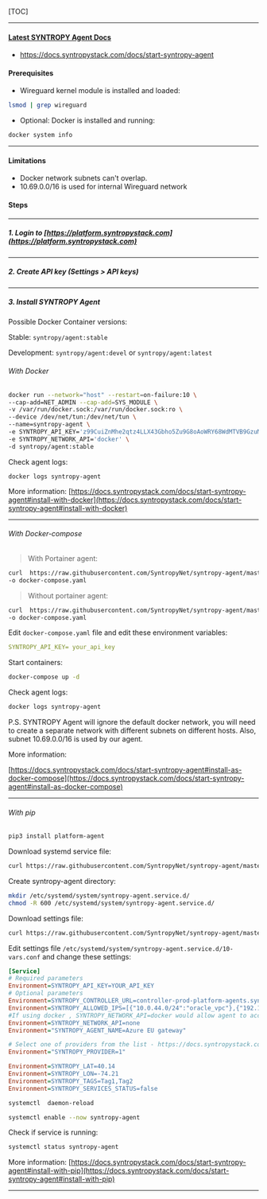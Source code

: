 [TOC]

---

#### [Latest SYNTROPY Agent Docs](https://docs.syntropystack.com/docs/start-syntropy-agent) 
- https://docs.syntropystack.com/docs/start-syntropy-agent
#### Prerequisites

* Wireguard kernel module is installed and loaded:
```bash
lsmod | grep wireguard
```

* Optional:  Docker is installed and running: 
```sh
docker system info
```
---
#### Limitations

* Docker network subnets can't overlap.
* 10.69.0.0/16 is used for internal Wireguard network

#### Steps
----
##### 1. Login to [https://platform.syntropystack.com](https://platform.syntropystack.com) 
---
##### 2. Create API key (Settings > API keys)

---

##### 3. Install SYNTROPY Agent

Possible Docker Container versions:

Stable:  ```syntropy/agent:stable```

Development:  ```syntropy/agent:devel``` or ```syntropy/agent:latest```  


###### With Docker 

```bash
docker run --network="host" --restart=on-failure:10 \ 
--cap-add=NET_ADMIN --cap-add=SYS_MODULE \
-v /var/run/docker.sock:/var/run/docker.sock:ro \
--device /dev/net/tun:/dev/net/tun \
--name=syntropy-agent \
-e SYNTROPY_API_KEY='z99CuiZnMhe2qtz4LLX43Gbho5Zu9G8oAoWRY68WdMTVB9GzuMY2HNn667A752EA' \
-e SYNTROPY_NETWORK_API='docker' \
-d syntropy/agent:stable
```
Check agent logs:

```docker logs syntropy-agent```

More information:     [https://docs.syntropystack.com/docs/start-syntropy-agent#install-with-docker](https://docs.syntropystack.com/docs/start-syntropy-agent#install-with-docker)

---


###### With Docker-compose


> With Portainer agent:

```bash
curl  https://raw.githubusercontent.com/SyntropyNet/syntropy-agent/master/docker-compose/na-pa.yml \
-o docker-compose.yaml
```

> Without portainer agent:

```bash
curl  https://raw.githubusercontent.com/SyntropyNet/syntropy-agent/master/docker-compose/syntropy-agent.yml \
-o docker-compose.yaml
```

Edit ```docker-compose.yaml``` file and edit these environment variables:

```yaml
SYNTROPY_API_KEY= your_api_key
```

Start containers:

```bash
docker-compose up -d
```

Check agent logs:
```bash
docker logs syntropy-agent
```

P.S. SYNTROPY Agent will ignore the default docker network, you will  need to create a separate network with different subnets on different hosts. Also, subnet 10.69.0.0/16 is used by our agent.

More information:

[https://docs.syntropystack.com/docs/start-syntropy-agent#install-as-docker-compose](https://docs.syntropystack.com/docs/start-syntropy-agent#install-as-docker-compose)

---


###### With pip 

```bash
pip3 install platform-agent
```

Download systemd service file:

```bash
curl https://raw.githubusercontent.com/SyntropyNet/syntropy-agent/master/systemd/syntropy-agent.service -o /etc/systemd/system/syntropy-agent.service
```

Create syntropy-agent directory:
```bash
mkdir /etc/systemd/system/syntropy-agent.service.d/
chmod -R 600 /etc/systemd/system/syntropy-agent.service.d/
```
Download settings file:
```bash
curl https://raw.githubusercontent.com/SyntropyNet/syntropy-agent/master/systemd/10-vars.conf -o /etc/systemd/system/syntropy-agent.service.d/10-vars.conf
```

Edit settings file ```/etc/systemd/system/syntropy-agent.service.d/10-vars.conf``` and change these settings:

```ini
[Service]
# Required parameters
Environment=SYNTROPY_API_KEY=YOUR_API_KEY
# Optional parameters
Environment=SYNTROPY_CONTROLLER_URL=controller-prod-platform-agents.syntropystack.com
Environment=SYNTROPY_ALLOWED_IPS=[{"10.0.44.0/24":"oracle_vpc"},{"192.168.111.2/32":"internal"}]
#If using docker , SYNTROPY_NETWORK_API=docker would allow agent to access docker networks for information.
Environment=SYNTROPY_NETWORK_API=none
Environment="SYNTROPY_AGENT_NAME=Azure EU gateway"

# Select one of providers from the list - https://docs.syntropystack.com/docs/start-syntropy-agent#section-variables
Environment="SYNTROPY_PROVIDER=1"

Environment=SYNTROPY_LAT=40.14
Environment=SYNTROPY_LON=-74.21
Environment=SYNTROPY_TAGS=Tag1,Tag2
Environment=SYNTROPY_SERVICES_STATUS=false
```

```bash
systemctl  daemon-reload
```

```bash
systemctl enable --now syntropy-agent
```

Check if service is running:
```bash
systemctl status syntropy-agent
```

More information: [https://docs.syntropystack.com/docs/start-syntropy-agent#install-with-pip](https://docs.syntropystack.com/docs/start-syntropy-agent#install-with-pip)

---